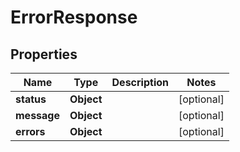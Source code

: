 

# ErrorResponse


## Properties

| Name | Type | Description | Notes |
|------------ | ------------- | ------------- | -------------|
|**status** | **Object** |  |  [optional] |
|**message** | **Object** |  |  [optional] |
|**errors** | **Object** |  |  [optional] |



